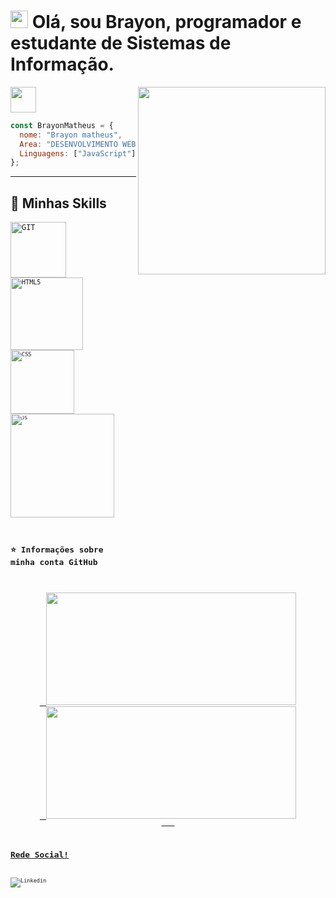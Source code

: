 # <img src=https://camo.githubusercontent.com/e8e7b06ecf583bc040eb60e44eb5b8e0ecc5421320a92929ce21522dbc34c891/68747470733a2f2f6d656469612e67697068792e636f6d2f6d656469612f6876524a434c467a6361737252346961377a2f67697068792e676966 width="28" > Olá, sou Brayon, programador e estudante de Sistemas de Informação.

<img width="41"  src="https://user-images.githubusercontent.com/102393486/182389777-08c30c91-643c-4fd9-99ea-e554f96a735a.png">
<img align="right" width="300" src="https://i2.wp.com/allhtaccess.info/wp-content/uploads/2018/03/programming.gif?fit=1281%2C716&ssl=1" />


```JavaScript
const BrayonMatheus = {
  nome: "Brayon matheus",
  Area: "DESENVOLVIMENTO WEB",
  Linguagens: ["JavaScript"],
};
```

----


## 🚀 Minhas Skills
<code><img width="89" alt="GIT" src="https://user-images.githubusercontent.com/102393486/182396136-52c36a4f-dc4e-4335-bfc8-39816dc8a927.png">
<code><img width="116" alt="HTML5" src="https://user-images.githubusercontent.com/102393486/182396334-e327948b-5e7a-4c1b-ac1a-ab52bcd3c911.png">
<code><img width="102" alt="CSS" src="https://user-images.githubusercontent.com/102393486/182395923-247f27a9-4aa8-46a2-be67-ce7cc51bef5e.png">
<code><img width="166" alt="JS" src="https://user-images.githubusercontent.com/102393486/182395824-ef89994f-ca12-4935-af64-78efe39eebb6.png">



## ⭐ Informações sobre minha conta GitHub

<div align="center">
  <a href="https://github.com/tbrayon">
  <img height="180em" width="400em" src="https://github-readme-stats.vercel.app/api?username=tbrayon&theme=dracula&show_icons=true"/>
  <img height="180em" width="400em" src="https://github-readme-stats.vercel.app/api/top-langs/?username=WilliamDosSantos&layout=compact&langs_count=7&theme=dracula"/>
    </div>

[linkedin]:https://www.linkedin.com/in/brayon-duarte-4b0315245/

## Rede Social!

<a  href="https://www.linkedin.com/in/leonardo-lourenco-0594b1139/"><img align="left" alt="Linkedin" title="Youtube" src="https://img.shields.io/badge/linkedin-%230077B5.svg?style=for-the-badge&logo=linkedin&logoColor=white"/></a>

